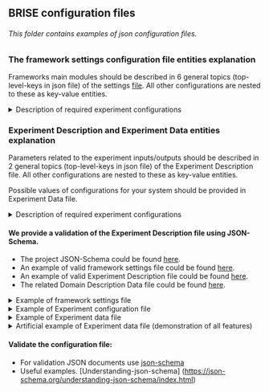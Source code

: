## BRISE configuration files
###### This folder contains examples of *json* configuration files.

### The framework settings configuration file entities explanation
Frameworks main modules should be described in 6 general topics (top-level-keys in json file) of the settings [file](./SettingsBRISE.json).
All other configurations are nested to these as key-value entities.
<details>
<summary> Description of required experiment configurations </summary>

- `General` - describes what configurations the target system uses. Value - `dictionary` with following key-value pairs.
    - `isMinimizationExperiment` - `bool`. Minimization or maximization experiment
    - `EventService` - describes RabbitMQ settings.
        - `Address` - `string`. Address of RabbitMQ service.
        - `Port` - `int`. Port of RabbitMQ service for AMQP connection.

- `SelectionAlgorithm` - describes the way of search space (all possible configuration) exploration.
    - `SelectionType` - `string`. An exploration algorithm specification. Variants: `SobolSequence`, `ConfigSpaceSelector` (Mersenne Twister).

- `OutliersDetection` - the results of each Configuration run (Tasks) could differ significantly 
from other observations (Tasks) and those bias Configuration measurement results.
    This module could find these Tasks and exclude them from the Configuration results.
    *Note, that the evaluation of subsequent Configurations could change the decision made before.*

    Parameters for OutliersDetection module are described by 2 main keys: `bool` variable `isEnabled` (if `true` - OutlierDetection is switched on; if `false` - switched off ) and `Detectors` - a list of dictionaries, each of which contains two required key-value pairs:
    - `Type` - `string` - the name of Outlier Detection criterion (a.k.a. test or detector). Variants: `Dixon`, `Chauvenet`, `MAD`, `Grubbs`, `Quartiles`.
    - `Parameters` - `dictionary` - a set of key-value parameters used by specified in `Type` criterion.

    Current implementation of OutlierDetection module supports 5 detectors to distinguish whether the Task is an outlier or not.
    - `Dixon` - Dixon test calculates the distance between a suspicious value and the closest one to it, then the
     received value is divided by a distance between min and max value in the sample and is checked in coefficient table.
    - `Chauvenet` - The idea behind Chauvenet's criterion is to find a probability band, centered on the mean of a 
    normal distribution, that should reasonably contain all n samples of a data set.
    - `MAD` - It is the median of the set comprising the absolute values of the differences between the median and each data point.
    - `Grubbs` - The test finds if a minimum value or a maximum value is an outlier.
    - `Quartiles` - This test splits data into quartiles, then finds interquartile distance. All values, that goes beyond (Q1-3*IQR : Q3+3*IQR) are outliers.

    Each of the aforementioned criteria could be enabled by including it into the Experiment Description with two required parameters:
    - `MinActiveNumberOfTasks` - `int` - a minimum number of Tasks in Configuration to enable criterion.
    - `MaxActiveNumberOfTasks` - `int` - a maximum number of Tasks in Configuration while the criterion still works. 
    In case of exceeding this boundary, the criterion will be disabled. The string value `"Inf"` is supported.
    
    The reason for specifying the boundaries is in a suitability of each test for different amount and structure of data.
    In case of enabling several criteria, the Task will be marked as *Outlier* if at least a half of tests mark the Task as an *Outlier*.

- `Repeater` (Repetition Manager) - Results of each Configuration evaluation could not be precise/deterministic. 
The intent of the Repetition Manager is to ensure statistical significance of each Configuration evaluation by running it several times (Tasks).
    - `Type` - `string` - a type of a Repetition Manager represents a strategy to check the accuracy of the 
    Configuration measurement. Variants: `default`, `student_deviation`
        - `default` - evaluates Configuration *MaxTasksPerConfiguration* times. Required parameters:
            - `MaxTasksPerConfiguration` - a maximum number of times to evaluate (run) each Configuration.
        - `student_deviation` - checks the overall absolute deviation between Tasks and takes into account
         the Configuration quality (how close it is to the currently best Configuration found). Required parameters:
            - `MinTasksPerConfiguration` - `int` - a minimum number of repetitions to evaluate (run) each Configuration.
            - `MaxTasksPerConfiguration` - `int` - a maximum number of repetitions to evaluate (run) each Configuration.
             After reaching this amount new Tasks will not be added to the Configuration.
            - `BaseAcceptableErrors` - `array of floating point numbers` - A starting value for an acceptable Relative Error 
            for each dimension in result.
            - `ConfidenceLevels` - `array of floating point numbers 0..1` - Probabilities, that Configuration results 
            (each dimension) will appear in a boundary of an Acceptable Relative error.
            - `DevicesScaleAccuracies` - `array of floating point numbers` - A minimal value on a device scale, 
            that is possible to distinguish for each dimension in results.
            - `DevicesAccuracyClasses` - `array of integers` - Accuracy classes of devices that is used to 
            estimate each dimension of the result.
            - `ExperimentAwareness` - `boolean` - Is Repeater is in experiment-aware mode? If yes (`true`), 
            the following parameters are obligatory:
                - `MaxAcceptableErrors` - `array of floating point numbers` - A maximal value for the Acceptable Relative 
                errors, used if the Repeater is experiment-aware.
                - `RatiosMax` - `array of floating point numbers` - A relation between current solution Configuration 
                and current Configuration, when Relative error threshold will reach MaxAcceptableErrors value. 
                Specified separately for each dimension in a results.
            
    - *To disable the repetition management* (if the target algorithm is deterministic or 
    Configuration evaluation is considered precise) set `MaxTasksPerConfiguration` equal to `1` and `Type` to `default`.
 
     
- `ModelConfiguration` - section with the configuration related to the surrogate prediction model creating process.
    - `SamplingSize` - `int`. A number of configurations that should be sampled from a continuous search space in 
    order to give the model enough information for prediction. Obligatory for all prediction models.
    - `ModelType` - `string`. Type of the surrogate prediction model. *Variants:* 
        - `BO` - Bayesian Optimization model (using the Tree Parzen Estimator or TPE).
        - `regression` - Polynomial regression model. For this prediction model the following additional parameters are obligatory:
            - `minimalTestingSize` - `float`. A minimum possible fraction that specifies an amount of data for testing the created prediction model.
            - `maximalTestingSize` - `float`. A fraction that specifies an amount of data for testing the created prediction model.
            - `MinimumAccuracy` - `float`. A minimum accuracy that model should provide before making any predictions/testing.
        
- `StopConditionTriggerLogic` - The user could specify any logic of BRISE Experiment termination by composing the operands 
`and`, `or`, brackets `(` `)` and names of Stop Conditions into a single expression.
- `StopCondition` - termination criteria of BRISE Experiment.
    - `Stop Condition Name` - `String` Strategy used for BRISE Experiment termination. *Variants (with parameters)*
        - `QuantityBased` - `String` Stop when the specified number of configuration was measured.
            `MaxConfigs` - `Int` Maximum number of measured configurations. 
        - `ValidationBased` - `String` Stop if the valid model was built.
        - `ImprovementBased` - `String` - Stop in case of a newly evaluated Configuration is better, than the Default configuration.
            `MaxConfigsWithoutImprovement` - `Int` - Terminate after this number of Configurations were evaluated 
            and no better was found.
        - `Adaptive` - `String`- Stop if no improvement got for the current solution after a specified percentage of 
        the search space evaluated.
            - `SearchSpacePercentage` - `Int` - % of the Configuration search space evaluated.
        - `Guaranteed` - `String` - The BRISE Experiment is stopped if such configuration is found, that is better than the Default configuration.
        - `TimeBased` - `String` - Launches a user-defined timer. The BRISE Experiment will stop when time is over.
        Required parameters:
            - `MaxRunTime` - `Int` - Time value for the timer.
            - `TimeUnit` - `String` - Time unit for the timer (seconds, minutes etc).
        - `BadConfigurationBased` - `String` - The BRISE Experiment will stop in case of reaching a threshold of failed Configurations number.
        Required parameters:
            - `MaxBadConfigurations` - `Int` - Threshold of failed Configurations. Failed configuration should not contain any correct Tasks.
###### Note: Stop Conditions, that are defined in `StopCondition` block, but not used in `StopConditionTriggerLogic` block will be ignored.
</details>

### Experiment Description and Experiment Data entities explanation
Parameters related to the experiment inputs/outputs should be described in 2 general topics (top-level-keys in json file) of the Experiment Description file.
All other configurations are nested to these as key-value entities.

Possible values of configurations for your system should be provided in Experiment Data file.
<details>
<summary> Description of required experiment configurations </summary>

- `DomainDescription` - describes what configurations the target system uses. 
Value - `dictionary` with following key-value pairs.
    - `HyperparameterNames` - `list of strings`. The names of configurations.
    - `DataFile` - `string`. Path to json file with all possible values of all configurations.
    - `DefaultConfigurationHandler`. Optional parameter. If a default configuration is not specified or specified 
    incorrectly, random configuration is picked instead. This module can be extended to provide a specific logic.

- `TaskConfiguration` - describes experiment- and target-system-specific parameters.
    - `TaskName` - `string`. Name of the target system to be identified by the Worker nodes.
    - `Scenario` - `dict`. Specific problem instance which is to solved by the target system.
    - `TaskParamenters` - `List of strings`. List of parameters that form the search space.
    - `ResultStructure` - `List of strings`. A list of metric that the target system reports back.
    - `ResultDataTypes` - `List of strings`. Python data types of the target system output metrics.
    - `ExpectedValuesRange` - `List`. A list of ranges containing the expected/meaningful results for each metric the target system returns.
    - `MaxTimeToRunTask` - `float`. Maximum time to run each task in seconds. In case of exceeding this threshold the task will be terminated.
</details>

#### We provide a validation of the Experiment Description file using JSON-Schema.
* The project JSON-Schema could be found [here](./schema/experiment.schema.json).
* An example of valid framework settings file could be found [here](./SettingsBRISE.json).
* An example of valid Experiment Description file could be found [here](./EnergyExperiment.json).
* The related Domain Description Data file could be found [here](./EnergyExperimentData.json).

<details>
<summary> Example of framework settings file </summary>

```json
{
  "General":{
    "isMinimizationExperiment"  : true,
    "EventService": {
      "Address": "event_service",
      "Port" : 49153
    }
  },
  "SelectionAlgorithm":{
    "SelectionType"     : "SobolSequence"
  },
  "OutliersDetection":[
    {
      "Type": "Dixon",
      "Parameters": {
        "MinActiveNumberOfTasks": 3,
        "MaxActiveNumberOfTasks": 30
      }
    },
    {
      "Type": "Chauvenet",
      "Parameters": {
        "MinActiveNumberOfTasks": 3,
        "MaxActiveNumberOfTasks": 10000
      }
    }
  ],
  "Repeater":{
    "Type": "student_deviation",
    "Parameters": {
      "MaxFailedTasksPerConfiguration": 5,
      "MaxTasksPerConfiguration": 10,
      "MinTasksPerConfiguration": 2,
      "BaseAcceptableErrors": [5],
      "ConfidenceLevels": [0.95],
      "DevicesScaleAccuracies": [0],
      "DevicesAccuracyClasses": [0],
      "ExperimentAwareness": {
        "isEnabled": true,
        "MaxAcceptableErrors": [50],
        "RatiosMax": [10]
      }
    }
  },
  "ModelConfiguration":{
    "SamplingSize": 96,
    "ModelType"         : "BO"
  },
  "StopConditionTriggerLogic":{
    "Expression": "(QuantityBased and Guaranteed and ImprovementBased and ValidationBased) or BadConfigurationBased or TimeBased",
    "InspectionParameters":{
      "RepetitionPeriod": 1,
      "TimeUnit": "seconds"
    }
  },
  "StopCondition":[
    {
      "Type": "QuantityBased",
      "Parameters": {
        "MaxConfigs": 15
      }
    },
    {
      "Type": "ImprovementBased",
      "Parameters": {
        "MaxConfigsWithoutImprovement": 5
      }
    },
    {
      "Type": "Guaranteed",
      "Parameters": {      }
    },
    {
      "Type": "BadConfigurationBased",
      "Parameters": {
        "MaxBadConfigurations": 10
      }
    },
    {
      "Type": "TimeBased",
      "Parameters":{
        "MaxRunTime": 10,
        "TimeUnit": "minutes"
      }
    },
    {
      "Type": "ValidationBased",
      "Parameters": {      }
    }
  ]
}

```
</details>

<details>
<summary> Example of Experiment configuration file </summary>

```json
{
  "DomainDescription":{
    "HyperparameterNames"      : ["frequency", "threads"],
    "DataFile"          : "./Resources/EnergyExperimentData.json"
  },
  "TaskConfiguration":{
    "TaskName"          : "energy_consumption",
    "Scenario":{
      "ws_file": "Radix-500mio.csv"
    },
    "TaskParameters"   : ["frequency", "threads"],
    "ResultStructure"   : ["energy"],
    "ResultDataTypes"  : ["float"],
    "ExpectedValuesRange": [[0, 150000]],
    "MaxTimeToRunTask": 10
  }
}

```
</details>

<details>
<summary> Example of Experiment data file </summary>

```json
{
  "hyperparameters": [
    {
      "name": "threads",
      "type": "categorical",
      "choices": [1, 2, 4, 8, 16, 32],
      "default": 32
    },
    {
      "name": "frequency",
      "type": "categorical",
      "choices": [1200.0, 1300.0, 1400.0, 1600.0, 1700.0, 1800.0, 1900.0, 2000.0, 2200.0, 2300.0, 2400.0, 2500.0, 2700.0, 2800.0,
        2900.0, 2901.0],
      "default": 2900.0
    }
  ],
  "conditions": [],
  "forbiddens": []
}
```

</details>

<details>
<summary> Artificial example of Experiment data file (demonstration of all features) </summary>

```json
{
  "hyperparameters": [
    {
      "name": "number_of_trees",
      "type": "uniform_int",
      "log": false,
      "lower": 2,
      "upper": 500,
      "default": 500
    },
    {
      "name": "subset_ratio",
      "type": "uniform_float",
      "log": false,
      "lower": 0.0,
      "upper": 1.0,
      "default": 0.3
    },
    {
      "name": "use_local_random_seed",
      "type": "categorical",
      "choices": [
        "true",
        "false"
      ],
      "default": "false"
    },
    {
      "name": "local_random_seed",
      "type": "uniform_int",
      "log": false,
      "lower": 1992,
      "upper": 1998,
      "default": 1992
    }
  ],
  "conditions": [
    {
      "child": "local_random_seed",
      "parent": "use_local_random_seed",
      "type": "EQ",
      "value": "true"
    }
  ],
  "forbiddens": [
    {
      "name": "number_of_trees",
      "type": "AND",
      "clauses": [
        {
          "name": "number_of_trees",
          "type": "EQUALS",
          "value": 2
        },
        {
          "name": "subset_ratio",
          "type": "IN",
          "values": [0.1, 0.2]
        }
      ]
    }
  ]
}	
```
</details>

#### Validate the configuration file:
* For validation JSON documents use [json-schema](https://json-schema.org/)
* Useful examples. [Understanding-json-schema] (https://json-schema.org/understanding-json-schema/index.html)
